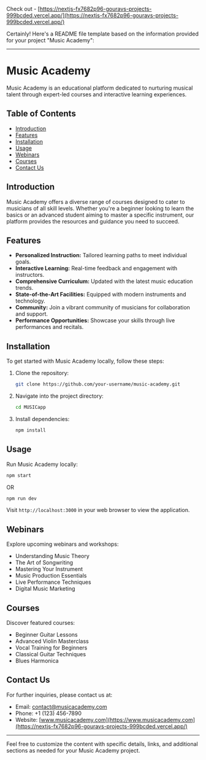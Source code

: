 Check out -  [https://nextjs-fx7682p96-gouravs-projects-999bcded.vercel.app/](https://nextjs-fx7682p96-gouravs-projects-999bcded.vercel.app/)


Certainly! Here's a README file template based on the information provided for your project "Music Academy":

---

# Music Academy

Music Academy is an educational platform dedicated to nurturing musical talent through expert-led courses and interactive learning experiences.

## Table of Contents

- [Introduction](#introduction)
- [Features](#features)
- [Installation](#installation)
- [Usage](#usage)
- [Webinars](#webinars)
- [Courses](#courses)
- [Contact Us](#contact-us)

## Introduction

Music Academy offers a diverse range of courses designed to cater to musicians of all skill levels. Whether you're a beginner looking to learn the basics or an advanced student aiming to master a specific instrument, our platform provides the resources and guidance you need to succeed.

## Features

- **Personalized Instruction:** Tailored learning paths to meet individual goals.
- **Interactive Learning:** Real-time feedback and engagement with instructors.
- **Comprehensive Curriculum:** Updated with the latest music education trends.
- **State-of-the-Art Facilities:** Equipped with modern instruments and technology.
- **Community:** Join a vibrant community of musicians for collaboration and support.
- **Performance Opportunities:** Showcase your skills through live performances and recitals.

## Installation

To get started with Music Academy locally, follow these steps:

1. Clone the repository:
   ```bash
   git clone https://github.com/your-username/music-academy.git
   ```

2. Navigate into the project directory:

   ```bash
   cd MUSICapp
   ```

3. Install dependencies:

   ```bash
   npm install
   ```

## Usage

Run Music Academy locally:

```bash
npm start
```

OR 
```bash
npm run dev
```



Visit `http://localhost:3000` in your web browser to view the application.

## Webinars

Explore upcoming webinars and workshops:

- Understanding Music Theory
- The Art of Songwriting
- Mastering Your Instrument
- Music Production Essentials
- Live Performance Techniques
- Digital Music Marketing

## Courses

Discover featured courses:

- Beginner Guitar Lessons
- Advanced Violin Masterclass
- Vocal Training for Beginners
- Classical Guitar Techniques
- Blues Harmonica

## Contact Us

For further inquiries, please contact us at:

- Email: contact@musicacademy.com
- Phone: +1 (123) 456-7890
- Website: [www.musicacademy.com](https://www.musicacademy.com](https://nextjs-fx7682p96-gouravs-projects-999bcded.vercel.app/)

---

Feel free to customize the content with specific details, links, and additional sections as needed for your Music Academy project.

